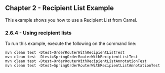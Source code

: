 Chapter 2 - Recipient List Example
----------------

This example shows you how to use a Recipient List from Camel. 

### 2.6.4 - Using recipient lists

To run this example, execute the following on the command line:

	mvn clean test -Dtest=OrderRouterWithRecipientListTest
	mvn clean test -Dtest=SpringOrderRouterWithRecipientListTest
	mvn clean test -Dtest=OrderRouterWithRecipientListAnnotationTest
	mvn clean test -Dtest=SpringOrderRouterWithRecipientListAnnotationTest


